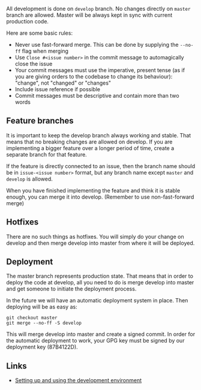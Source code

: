 All development is done on `develop` branch. No changes directly on `master`
branch are allowed. Master will be always kept in sync with current production
code.

Here are some basic rules:

- Never use fast-forward merge. This can be done by supplying the `--no-ff` flag
  when merging
- Use `Close #<issue number>` in the commit message to automagically close the
  issue
- Your commit messages must use the imperative, present tense (as if you are
  giving orders to the codebase to change its behaviour): "change", not
  "changed" or "changes"
- Include issue reference if possible
- Commit messages must be descriptive and contain more than two words

## Feature branches

It is important to keep the develop branch always working and stable. That means
that no breaking changes are allowed on develop. If you are implementing a
bigger feature over a longer period of time, create a separate branch for that
feature.

If the feature is directly connected to an issue, then the branch name should be
in `issue-<issue number>` format, but any branch name except `master` and
`develop` is allowed.

When you have finished implementing the feature and think it is stable enough,
you can merge it into develop. (Remember to use non-fast-forward merge)

## Hotfixes

There are no such things as hotfixes. You will simply do your change on develop
and then merge develop into master from where it will be deployed.

## Deployment

The master branch represents production state. That means that in order to
deploy the code at develop, all you need to do is merge develop into master and
get someone to initiate the deployment process.

In the future we will have an automatic deployment system in place. Then
deploying will be as easy as:

	git checkout master
	git merge --no-ff -S develop

This will merge develop into master and create a signed commit. In order for the
automatic deployment to work, your GPG key must be signed by our deployment
key (87B4122D).

## Links

- [Setting up and using the development environment](/website/development-environment)
